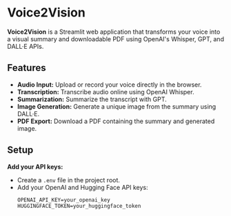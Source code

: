 # Voice2Vision

**Voice2Vision** is a Streamlit web application that transforms your voice into a visual summary and downloadable PDF using OpenAI's Whisper, GPT, and DALL·E APIs.

## Features

- **Audio Input:** Upload or record your voice directly in the browser.
- **Transcription:** Transcribe audio online using OpenAI Whisper.
- **Summarization:** Summarize the transcript with GPT.
- **Image Generation:** Generate a unique image from the summary using DALL·E.
- **PDF Export:** Download a PDF containing the summary and generated image.


## Setup

**Add your API keys:**
   - Create a `.env` file in the project root.
   - Add your OpenAI and Hugging Face API keys:
     ```
     OPENAI_API_KEY=your_openai_key
     HUGGINGFACE_TOKEN=your_huggingface_token
     ```

